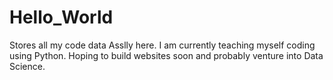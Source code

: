 # Hello_World
Stores all my code data
Asslly here. I am currently teaching myself coding using Python. Hoping to build websites soon and probably venture into Data Science.
